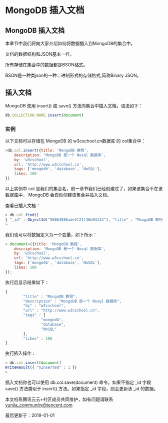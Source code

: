 # MongoDB 插入文档

## MongoDB 插入文档

本章节中我们将向大家介绍如何将数据插入到MongoDB的集合中。

文档的数据结构和JSON基本一样。

所有存储在集合中的数据都是BSON格式。

BSON是一种类json的一种二进制形式的存储格式,简称Binary JSON。

## 插入文档

MongoDB 使用 insert() 或 save() 方法向集合中插入文档，语法如下：

```js
db.COLLECTION_NAME.insert(document)
```

### 实例

以下文档可以存储在 MongoDB 的 w3cschool.cn数据库 的 col集合中：

```js
>db.col.insert({title: 'MongoDB 教程', 
    description: 'MongoDB 是一个 Nosql 数据库',
    by: 'w3cschool',
    url: 'http://www.w3cschool.cn',
    tags: ['mongodb', 'database', 'NoSQL'],
    likes: 100
})
```

以上实例中 col 是我们的集合名，前一章节我们已经创建过了，如果该集合不在该数据库中， MongoDB 会自动创建该集合并插入文档。

查看已插入文档：

```js
> db.col.find()
{ "_id" : ObjectId("56064886ade2f21f36b03134"), "title" : "MongoDB 教程", "description" : "MongoDB 是一个 Nosql 数据库", "by" : "w3cschool", "url" : "http://www.w3cschool.cn", "tags" : [ "mongodb", "database", "NoSQL" ], "likes" : 100 }
> 
```

我们也可以将数据定义为一个变量，如下所示：

```js
> document=({title: 'MongoDB 教程', 
    description: 'MongoDB 是一个 Nosql 数据库',
    by: 'w3cschool',
    url: 'http://www.w3cschool.cn',
    tags: ['mongodb', 'database', 'NoSQL'],
    likes: 100
});
```

执行后显示结果如下：

```js
{
        "title" : "MongoDB 教程",
        "description" : "MongoDB 是一个 Nosql 数据库",
        "by" : "w3cschool",
        "url" : "http://www.w3cschool.cn",
        "tags" : [
                "mongodb",
                "database",
                "NoSQL"
        ],
        "likes" : 100
}
```

执行插入操作：

```js
> db.col.insert(document)
WriteResult({ "nInserted" : 1 })
> 
```

插入文档你也可以使用 db.col.save(document) 命令。如果不指定 _id 字段 save() 方法类似于 insert() 方法。如果指定 _id 字段，则会更新该 _id 的数据。

本文档系腾讯云云+社区成员共同维护，如有问题请联系 yunjia_community@tencent.com

最后更新于：2019-01-01